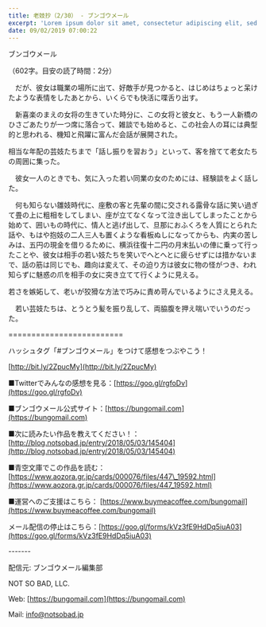 ```yaml
---
title: 老妓抄（2/30） - ブンゴウメール
excerpt: 'Lorem ipsum dolor sit amet, consectetur adipiscing elit, sed do eiusmod tempor incididunt ut labore et dolore magna aliqua. Praesent elementum facilisis leo vel fringilla est ullamcorper eget. At imperdiet dui accumsan sit amet nulla facilisi morbi tempus.'
date: 09/02/2019 07:00:22
---
```


ブンゴウメール

（602字。目安の読了時間：2分）

　だが、彼女は職業の場所に出て、好敵手が見つかると、はじめはちょっと呆けたような表情をしたあとから、いくらでも快活に喋舌り出す。

　新喜楽のまえの女将の生きていた時分に、この女将と彼女と、もう一人新橋のひさごあたりが一つ席に落合って、雑談でも始めると、この社会人の耳には典型的と思われる、機知と飛躍に富んだ会話が展開された。

相当な年配の芸妓たちまで「話し振りを習おう」といって、客を捨てて老女たちの周囲に集った。

　彼女一人のときでも、気に入った若い同業の女のためには、経験談をよく話した。

　何も知らない雛妓時代に、座敷の客と先輩の間に交される露骨な話に笑い過ぎて畳の上に粗相をしてしまい、座が立てなくなって泣き出してしまったことから始めて、囲いもの時代に、情人と逃げ出して、旦那におふくろを人質にとられた話や、もはや抱妓の二人三人も置くような看板ぬしになってからも、内実の苦しみは、五円の現金を借りるために、横浜往復十二円の月末払いの俥に乗って行ったことや、彼女は相手の若い妓たちを笑いでへとへとに疲らせずには措かないまで、話の筋は同じでも、趣向は変えて、その迫り方は彼女に物の怪がつき、われ知らずに魅惑の爪を相手の女に突き立てて行くように見える。

若さを嫉妬して、老いが狡猾な方法で巧みに責め苛んでいるようにさえ見える。

　若い芸妓たちは、とうとう髪を振り乱して、両脇腹を押え喘いでいうのだった。

\=========================

ハッシュタグ「#ブンゴウメール」をつけて感想をつぶやこう！　

[http://bit.ly/2ZpucMy](http://bit.ly/2ZpucMy)

■Twitterでみんなの感想を見る：[https://goo.gl/rgfoDv](https://goo.gl/rgfoDv)

■ブンゴウメール公式サイト：[https://bungomail.com](https://bungomail.com)

■次に読みたい作品を教えてください！：[http://blog.notsobad.jp/entry/2018/05/03/145404](http://blog.notsobad.jp/entry/2018/05/03/145404)

■青空文庫でこの作品を読む：[https://www.aozora.gr.jp/cards/000076/files/447\_19592.html](https://www.aozora.gr.jp/cards/000076/files/447_19592.html)

■運営へのご支援はこちら： [https://www.buymeacoffee.com/bungomail](https://www.buymeacoffee.com/bungomail)

メール配信の停止はこちら：[https://goo.gl/forms/kVz3fE9HdDq5iuA03](https://goo.gl/forms/kVz3fE9HdDq5iuA03)

\-------

配信元: ブンゴウメール編集部

NOT SO BAD, LLC.

Web: [https://bungomail.com](https://bungomail.com)

Mail: info@notsobad.jp